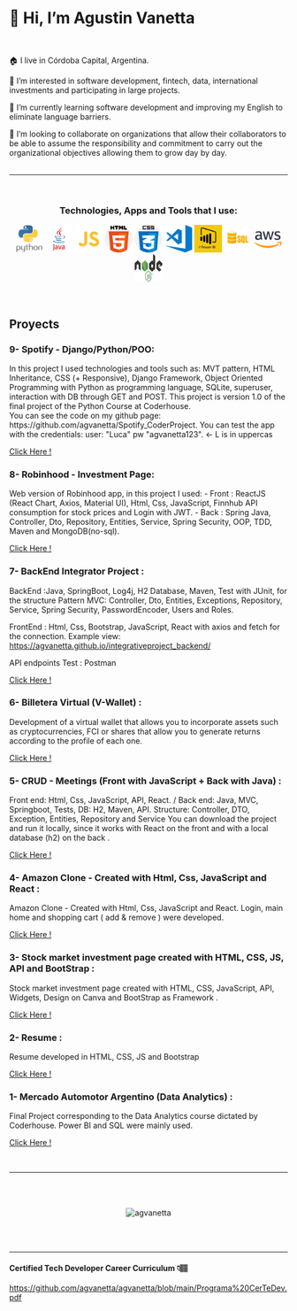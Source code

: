 # 👋 Hi, I’m Agustin Vanetta

<br>

🏠 I live in Córdoba Capital, Argentina.

👀 I’m interested in software development, fintech, data, international investments and participating in large projects.

🌱 I’m currently learning software development and improving my English to eliminate language barriers.

💞️ I’m looking to collaborate on organizations that allow their collaborators to be able to assume the responsibility and commitment to carry out the organizational objectives allowing them to grow day by day.
<br>
<br>

<hr></hr>

<br>
<h3 align="center">Technologies, Apps and Tools that I use:</h3>
<p align="center">
<img src="https://github.com/agvanetta/agvanetta/blob/main/img/python.png" width="50" height="50"> <img src="https://github.com/agvanetta/agvanetta/blob/main/img/java.png" width="50" height="50">
<img src="https://github.com/agvanetta/agvanetta/blob/main/img/js.png" width="50" height="50">
<img src="https://github.com/agvanetta/agvanetta/blob/main/img/html.png" width="50" height="50">
<img src="https://github.com/agvanetta/agvanetta/blob/main/img/css.png" width="50" height="50">
<img src="https://github.com/agvanetta/agvanetta/blob/main/img/visual.png" width="50" height="50">
<img src="https://github.com/agvanetta/agvanetta/blob/main/img/powerbi.jpg" width="50" height="50">
<img src="https://github.com/agvanetta/agvanetta/blob/main/img/sql.webp" width="50" height="50">
<img src="https://github.com/agvanetta/agvanetta/blob/main/img/aws.png" width="50" height="50">
<img src="https://github.com/agvanetta/agvanetta/blob/main/img/node.png" width="50" height="50">
</p>
<br>

## Proyects
 
<section>
<h3>9- Spotify - Django/Python/POO: </h3>
 In this project I used technologies and tools such as: MVT pattern, HTML Inheritance, CSS (+ Responsive), Django Framework, Object Oriented Programming with Python as programming language, SQLite, superuser, interaction with DB through GET and POST. This project is version 1.0 of the final project of the Python Course at Coderhouse. <br>
 You can see the code on my github page: https://github.com/agvanetta/Spotify_CoderProject. You can test the app with the credentials: user: "Luca" pw "agvanetta123". <- L is in uppercas

 <a href="https://agvanetta.pythonanywhere.com/AppSpotify" target="blank"> Click Here !</a>
<br>
<h3>8- Robinhood - Investment Page: </h3>
 Web version of Robinhood app, in this project I used:
- Front : ReactJS (React Chart, Axios, Material UI), Html, Css, JavaScript, Finnhub API consumption for stock prices and Login with JWT.
- Back : Spring Java, Controller, Dto, Repository, Entities, Service, Spring Security, OOP, TDD, Maven and MongoDB(no-sql).
 
<a href="https://agvanetta.github.io/tradingpage/" target="blank"> Click Here !</a>
<br>
<h3>7- BackEnd Integrator Project : </h3>
 BackEnd :Java, SpringBoot, Log4j, H2 Database, Maven, Test with JUnit, for the structure Pattern MVC: Controller, Dto, Entities, Exceptions, Repository, Service, Spring Security, PasswordEncoder, Users and Roles.

FrontEnd : Html, Css, Bootstrap, JavaScript, React with axios and fetch for the connection. Example view: https://agvanetta.github.io/integrativeproject_backend/

API endpoints Test : Postman
 
<a href="https://github.com/agvanetta/integrativeproject_backend" target="blank"> Click Here !</a>
<br>  
<h3>6- Billetera Virtual (V-Wallet) :</h3>
 Development of a virtual wallet that allows you to incorporate assets such as cryptocurrencies, FCI or shares that allow you to generate returns according to the profile of each one.
 
<a href="https://agvanetta.github.io/wallet/" target="blank"> Click Here !</a>
<br>  
<h3>5- CRUD - Meetings (Front with JavaScript + Back with Java) :</h3>
 Front end: Html, Css, JavaScript, API, React. / Back end: Java, MVC, Springboot, Tests, DB: H2, Maven, API. Structure: Controller, DTO, Exception, Entities, Repository and Service
You can download the project and run it locally, since it works with React on the front and with a local database (h2) on the back .
 
<a href="https://github.com/agvanetta/crudMeetingsBroker" target="blank"> Click Here !</a>
<br>  
<h3>4- Amazon Clone - Created with Html, Css, JavaScript and React : </h3>
 Amazon Clone - Created with Html, Css, JavaScript and React. Login, main home and shopping cart ( add & remove ) were developed.
 
<a href="https://agvanetta.github.io/amazon-clone/" target="blank"> Click Here !</a>
<br>
<h3>3- Stock market investment page created with HTML, CSS, JS, API and BootStrap :  </h3>
 Stock market investment page created with HTML, CSS, JavaScript, API, Widgets, Design on Canva and BootStrap as Framework .
 
<a href="https://agvanetta.github.io/Front-End/InverLatam" target="blank"> Click Here !</a>
<br>
<h3>2- Resume : </h3>
 Resume developed in HTML, CSS, JS and Bootstrap
 
<a href="https://agvanetta.github.io/IPortfolio/" target="blank"> Click Here !</a>
<h3>1- Mercado Automotor Argentino (Data Analytics) : </h3>
 Final Project corresponding to the Data Analytics course dictated by Coderhouse. Power BI and SQL were mainly used.
 
<a href="https://github.com/agvanetta/Data/blob/main/Mercado%20Automotor%20Argentino.pdf" target="blank"> Click Here !</a>
</section>
<br>
<hr></hr>
<br><br>


<p align="center"><img align="center" src="https://github-readme-stats.vercel.app/api/top-langs?username=agvanetta&show_icons=true&locale=en&layout=compact" alt="agvanetta" /></p>
<!--
<div align="center">
  <img height="255px" width="600" src="https://github-readme-stats.vercel.app/api/top-langs/?username=agvanetta&theme=light" />
 </div>
-->
<br>
<br>
<hr></hr>

#### Certified Tech Developer Career Curriculum 👇🏽
https://github.com/agvanetta/agvanetta/blob/main/Programa%20CerTeDev.pdf
